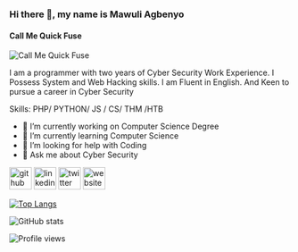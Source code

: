 ### Hi there 👋, my name is Mawuli Agbenyo
#### Call Me Quick Fuse
![Call Me Quick Fuse](https://media.licdn.com/dms/image/D4D16AQFSaqSirDMDlQ/profile-displaybackgroundimage-shrink_350_1400/0/1667133849787?e=1678924800&v=beta&t=6zPA0QSQL4bhXlNs9KVXA9lM4r6UkF4Rn5ZDGF3uh3k)

I am a programmer with two years of Cyber Security Work Experience. I Possess System and Web Hacking skills. I am Fluent in English. And Keen to pursue a career in Cyber Security

Skills: PHP/ PYTHON/ JS / CS/ THM /HTB

- 🔭 I’m currently working on Computer Science Degree 
- 🌱 I’m currently learning Computer Science 
- 🤔 I’m looking for help with Coding 
- 💬 Ask me about Cyber Security 


[<img src='https://cdn.jsdelivr.net/npm/simple-icons@3.0.1/icons/github.svg' alt='github' height='40'>](https://github.com/Mawuli-Agbenyo)  [<img src='https://cdn.jsdelivr.net/npm/simple-icons@3.0.1/icons/linkedin.svg' alt='linkedin' height='40'>](https://www.linkedin.com/in/magbenyo//)  [<img src='https://cdn.jsdelivr.net/npm/simple-icons@3.0.1/icons/twitter.svg' alt='twitter' height='40'>](https://twitter.com/mawuli_agbenyo_)  [<img src='https://cdn.jsdelivr.net/npm/simple-icons@3.0.1/icons/icloud.svg' alt='website' height='40'>](stinkcoal.com)  

[![Top Langs](https://github-readme-stats.vercel.app/api/top-langs/?username=Mawuli-Agbenyo)](https://github.com/anuraghazra/github-readme-stats)

![GitHub stats](https://github-readme-stats.vercel.app/api?username=Mawuli-Agbenyo&show_icons=true)  

![Profile views](https://gpvc.arturio.dev/Mawuli-Agbenyo)  
